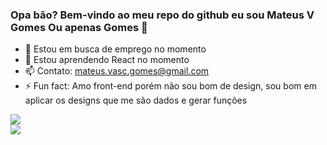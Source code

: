 ### Opa bão? Bem-vindo ao meu repo do github eu sou Mateus V Gomes Ou apenas Gomes 👋


- 🔭 Estou em busca de emprego no momento
- 🌱 Estou aprendendo React no momento
- 📫 Contato: mateus.vasc.gomes@gmail.com
- ⚡ Fun fact: Amo front-end porém não sou bom de design, sou bom em aplicar os designs que me são dados e gerar funções

<div>

<img src="https://github-readme-stats.vercel.app/api?username=MateusVGomes&show_icons=true&theme=dracula"/>
<div>
<img src="https://github-readme-stats.vercel.app/api/top-langs/?username=MateusVGomes&hide_progress=false"/>
</div>
